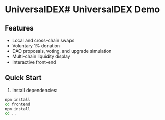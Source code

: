 # UniversalDEX# UniversalDEX Demo

## Features
- Local and cross-chain swaps
- Voluntary 1% donation
- DAO proposals, voting, and upgrade simulation
- Multi-chain liquidity display
- Interactive front-end

## Quick Start

1. Install dependencies:
```bash
npm install
cd frontend
npm install
cd ..
